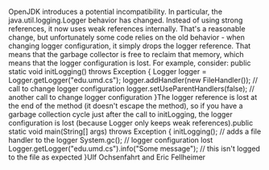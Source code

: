 OpenJDK introduces a potential incompatibility. In particular, the java.util.logging.Logger behavior has changed. Instead of using strong references, it now uses weak references internally. That's a reasonable change, but unfortunately some code relies on the old behavior - when changing logger configuration, it simply drops the logger reference. That means that the garbage collector is free to reclaim that memory, which means that the logger configuration is lost. For example, consider: public static void initLogging() throws Exception { Logger logger = Logger.getLogger("edu.umd.cs"); logger.addHandler(new FileHandler()); // call to change logger configuration logger.setUseParentHandlers(false); // another call to change logger configuration }The logger reference is lost at the end of the method (it doesn't escape the method), so if you have a garbage collection cycle just after the call to initLogging, the logger configuration is lost (because Logger only keeps weak references).public static void main(String[] args) throws Exception { initLogging(); // adds a file handler to the logger System.gc(); // logger configuration lost Logger.getLogger("edu.umd.cs").info("Some message"); // this isn't logged to the file as expected }Ulf Ochsenfahrt and Eric Fellheimer